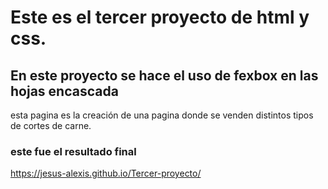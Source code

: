  # Este es el tercer proyecto de html y css.



 ## En este proyecto se hace el uso de fexbox en las hojas encascada
 esta pagina es la creación de una pagina donde se venden distintos tipos de cortes de carne.

 ### **este fue el resultado final**

  https://jesus-alexis.github.io/Tercer-proyecto/